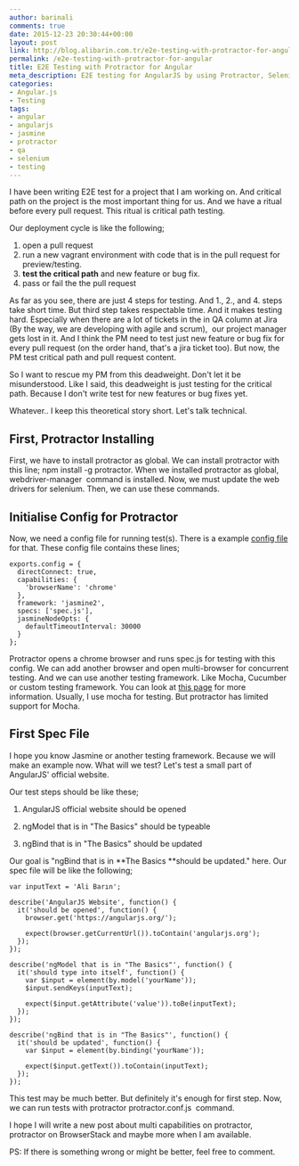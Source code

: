 ```yaml
---
author: barinali
comments: true
date: 2015-12-23 20:30:44+00:00
layout: post
link: http://blog.alibarin.com.tr/e2e-testing-with-protractor-for-angular
permalink: /e2e-testing-with-protractor-for-angular
title: E2E Testing with Protractor for Angular
meta_description: E2E testing for AngularJS by using Protractor, Selenium web driver.
categories:
- Angular.js
- Testing
tags:
- angular
- angularjs
- jasmine
- protractor
- qa
- selenium
- testing
---
```


I have been writing E2E test for a project that I am working on. And critical path on the project is the most important thing for us. And we have a ritual before every pull request. This ritual is critical path testing.

Our deployment cycle is like the following;

  1. open a pull request
  2. run a new vagrant environment with code that is in the pull request for preview/testing.
  3. **test the critical path** and new feature or bug fix.
  4. pass or fail the the pull request


As far as you see, there are just 4 steps for testing. And 1., 2., and 4. steps take short time. But third step takes respectable time. And it makes testing hard. Especially when there are a lot of tickets in the in QA column at Jira (By the way, we are developing with agile and scrum),  our project manager gets lost in it. And I think the PM need to test just new feature or bug fix for every pull request (on the order hand, that's a jira ticket too). But now, the PM test critical path and pull request content.

So I want to rescue my PM from this deadweight. Don't let it be misunderstood. Like I said, this deadweight is just testing for the critical path. Because I don't write test for new features or bug fixes yet.

Whatever.. I keep this theoretical story short. Let's talk technical.


## First, Protractor Installing


First, we have to install protractor as global. We can install protractor with this line; npm install -g protractor. When we installed protractor as global, webdriver-manager  command is installed. Now, we must update the web drivers for selenium. Then, we can use these commands.


## Initialise Config for Protractor


Now, we need a config file for running test(s). There is a example [config file](https://github.com/angular/protractor/blob/master/example/conf.js) for that. These config file contains these lines;


    exports.config = {
      directConnect: true,
      capabilities: {
        'browserName': 'chrome'
      },
      framework: 'jasmine2',
      specs: ['spec.js'],
      jasmineNodeOpts: {
        defaultTimeoutInterval: 30000
      }
    };




Protractor opens a chrome browser and runs spec.js for testing with this config. We can add another browser and open multi-browser for concurrent testing. And we can use another testing framework. Like Mocha, Cucumber or custom testing framework. You can look at [this page](http://www.protractortest.org/#/frameworks) for more information. Usually, I use mocha for testing. But protractor has limited support for Mocha.


## First Spec File


I hope you know Jasmine or another testing framework. Because we will make an example now. What will we test? Let's test a small part of AngularJS' official website.

Our test steps should be like these;




  1. AngularJS official website should be opened


  2. ngModel that is in "The Basics" should be typeable


  3. ngBind that is in "The Basics" should be updated


Our goal is "ngBind that is in **The Basics **should be updated." here. Our spec file will be like the following;


    var inputText = 'Ali Barın';

    describe('AngularJS Website', function() {
      it('should be opened', function() {
        browser.get('https://angularjs.org/');

        expect(browser.getCurrentUrl()).toContain('angularjs.org');
      });
    });

    describe('ngModel that is in "The Basics"', function() {
      it('should type into itself', function() {
        var $input = element(by.model('yourName'));
        $input.sendKeys(inputText);

        expect($input.getAttribute('value')).toBe(inputText);
      });
    });

    describe('ngBind that is in "The Basics"', function() {
      it('should be updated', function() {
        var $input = element(by.binding('yourName'));

        expect($input.getText()).toContain(inputText);
      });
    });



This test may be much better. But definitely it's enough for first step. Now, we can run tests with protractor protractor.conf.js  command.

I hope I will write a new post about multi capabilities on protractor, protractor on BrowserStack and maybe more when I am available.

PS: If there is something wrong or might be better, feel free to comment.

